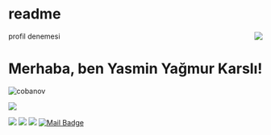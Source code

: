# readme
profil denemesi
<img align='right' src="https://github-readme-stats.vercel.app/api?username=yasmindo&show_icons=true">

# Merhaba, ben Yasmin Yağmur Karslı! 
<p align="left"> <img src="https://komarev.com/ghpvc/?username=cobanov" alt="cobanov" /> </p>


[![](https://img.shields.io/github/followers/yasmindo?style=social)](https://www.github.com/yasmindo)



[![](https://img.shields.io/badge/twitter-%231DA1F2.svg?&style=for-the-badge&logo=twitter&logoColor=white)](https://twitter.com/Yasmin_karsli)
[![](https://img.shields.io/badge/linkedin-%230077B5.svg?&style=for-the-badge&logo=linkedin&logoColor=blue)](https://www.linkedin.com/in/yasmin-ya%C4%9Fmur-karsl%C4%B1-1a59821ba/)
[![](https://img.shields.io/badge/instagram-%23E4405F.svg?&style=for-the-badge&logo=instagram&logoColor=white)](https://www.instagram.com/yagmurkarsl/)
[![Mail Badge](https://img.shields.io/badge/yasminyagmurkarsli@gmail.com-c14438?style=for-the-badge&logo=Gmail&logoColor=white&link=mailto:yasminyagmurkarsli@gmail.com)](mailto:yasminyagmurkarsli@gmail.com)

